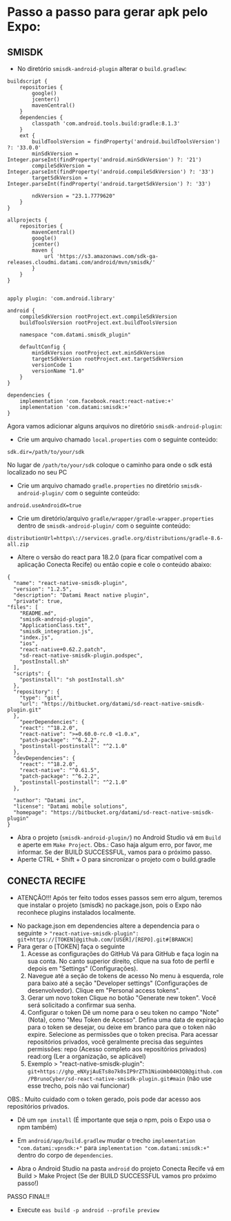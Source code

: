 
# Passo a passo para gerar apk pelo Expo:

## SMISDK

* No diretório `smisdk-android-plugin` alterar o `build.gradlew`:
```
buildscript {
    repositories {
        google()
        jcenter()
        mavenCentral()
    }
    dependencies {
        classpath 'com.android.tools.build:gradle:8.1.3'
    }
    ext {
        buildToolsVersion = findProperty('android.buildToolsVersion') ?: '33.0.0'
        minSdkVersion = Integer.parseInt(findProperty('android.minSdkVersion') ?: '21')
        compileSdkVersion = Integer.parseInt(findProperty('android.compileSdkVersion') ?: '33')
        targetSdkVersion = Integer.parseInt(findProperty('android.targetSdkVersion') ?: '33')

        ndkVersion = "23.1.7779620"
    }
}

allprojects {
    repositories {
        mavenCentral()
        google()
        jcenter()
        maven {
            url 'https://s3.amazonaws.com/sdk-ga-releases.cloudmi.datami.com/android/mvn/smisdk/'
        }
    }
}


apply plugin: 'com.android.library'

android {
    compileSdkVersion rootProject.ext.compileSdkVersion
    buildToolsVersion rootProject.ext.buildToolsVersion

    namespace "com.datami.smisdk_plugin"

    defaultConfig {
        minSdkVersion rootProject.ext.minSdkVersion
        targetSdkVersion rootProject.ext.targetSdkVersion
        versionCode 1
        versionName "1.0"
    }
}

dependencies {
    implementation 'com.facebook.react:react-native:+'
    implementation 'com.datami:smisdk:+'
}
```
Agora vamos adicionar alguns arquivos no diretório `smisdk-android-plugin`:
* Crie um arquivo chamado `local.properties` com o seguinte conteúdo:
```
sdk.dir=/path/to/your/sdk
```
No lugar de `/path/to/your/sdk` coloque o caminho para onde o sdk está localizado no seu PC

* Crie um arquivo chamado `gradle.properties` no diretório `smisdk-android-plugin/` com o seguinte conteúdo:
```
android.useAndroidX=true
```
* Crie um diretório/arquivo `gradle/wrapper/gradle-wrapper.properties` dentro de `smisdk-android-plugin/` com o seguinte conteúdo:
```
distributionUrl=https\://services.gradle.org/distributions/gradle-8.6-all.zip
```
* Altere o versão do react para 18.2.0 (para ficar compatível com a aplicação Conecta Recife) ou então copie e cole o conteúdo abaixo:
```
{
  "name": "react-native-smisdk-plugin",
  "version": "1.2.5",
  "description": "Datami React native plugin",
  "private": true,
"files": [
    "README.md",
    "smisdk-android-plugin",
    "ApplicationClass.txt",
    "smisdk_integration.js",
    "index.js",
    "ios",
    "react-native+0.62.2.patch",
    "sd-react-native-smisdk-plugin.podspec",
    "postInstall.sh"
  ],  
  "scripts": {
    "postinstall": "sh postInstall.sh"
  },
  "repository": {
    "type": "git",
    "url": "https://bitbucket.org/datami/sd-react-native-smisdk-plugin.git"
  },
    "peerDependencies": {
    "react": "^18.2.0",
    "react-native": ">=0.60.0-rc.0 <1.0.x",
    "patch-package": "^6.2.2",
    "postinstall-postinstall": "^2.1.0"
  },
  "devDependencies": {
    "react": "^18.2.0",
    "react-native": "^0.61.5",
    "patch-package": "^6.2.2",
    "postinstall-postinstall": "^2.1.0"
  },

  "author": "Datami inc",
  "license": "Datami mobile solutions",
  "homepage": "https://bitbucket.org/datami/sd-react-native-smisdk-plugin"
}
```
* Abra o projeto (`smisdk-android-plugin/`) no Android Studio vá em `Build` e aperte em `Make Project`. Obs.: Caso haja algum erro, por favor, me informar. Se der BUILD SUCCESSFUL, vamos para o próximo passo.  
* Aperte CTRL + Shift + O para sincronizar o projeto com o build.gradle

## CONECTA RECIFE

* ATENÇÃO!!! Após ter feito todos esses passos sem erro algum, teremos que instalar o projeto (smisdk) no package.json, pois o Expo não reconhece plugins instalados localmente.
 - No package.json em dependencies altere a dependencia para o seguinte > ```"react-native-smisdk-plugin": git+https://[TOKEN]@github.com/[USER]/[REPO].git#[BRANCH]```   
 - Para gerar o [TOKEN] faça o seguinte
    1. Acesse as configurações do GitHub
        Vá para GitHub e faça login na sua conta.
        No canto superior direito, clique na sua foto de perfil e depois em "Settings" (Configurações).
    2. Navegue até a seção de tokens de acesso
        No menu à esquerda, role para baixo até a seção "Developer settings" (Configurações de desenvolvedor).
        Clique em "Personal access tokens".
    3. Gerar um novo token
        Clique no botão "Generate new token".
        Você será solicitado a confirmar sua senha.
    4. Configurar o token
        Dê um nome para o seu token no campo "Note" (Nota), como "Meu Token de Acesso".
        Defina uma data de expiração para o token se desejar, ou deixe em branco para que o token não expire.
        Selecione as permissões que o token precisa. Para acessar repositórios privados, você geralmente precisa das seguintes permissões:
        repo (Acesso completo aos repositórios privados)
        read:org (Ler a organização, se aplicável)
    5. Exemplo > "react-native-smisdk-plugin": ```git+https://ghp_eNXyjAuETs8o7k0sIP9rZTh1NioUmb04H3Q8@github.com/PBrunoCyber/sd-react-native-smisdk-plugin.git#main``` (não use esse trecho, pois não vai funcionar) 

OBS.: Muito cuidado com o token gerado, pois pode dar acesso aos repositórios privados.

* Dê um `npm install` (É importante que seja o npm, pois o Expo usa o npm também)

* Em `android/app/build.gradlew` mudar o trecho `implementation "com.datami:vpnsdk:+"` para `implementation "com.datami:smisdk:+"` dentro do corpo de `dependencies`.

* Abra o Android Studio na pasta `android` do projeto Conecta Recife vá em Build > Make Project (Se der BUILD SUCCESSFUL vamos pro próximo passo!)
  
PASSO FINAL!! 

* Execute `eas build -p android --profile preview`
